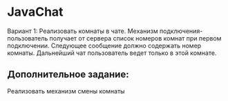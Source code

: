 # JavaChat

Вариант 1:
Реализовать комнаты в чате. Механизм подключения- пользователь получает от сервера список номеров комнат
при первом подключении. Следующее сообщение должно содержать номер комнаты. Дальнейший чат пользователь 
ведет только в этой комнате.

 ## Дополнительное задание:
 Реализовать механизм смены комнаты
